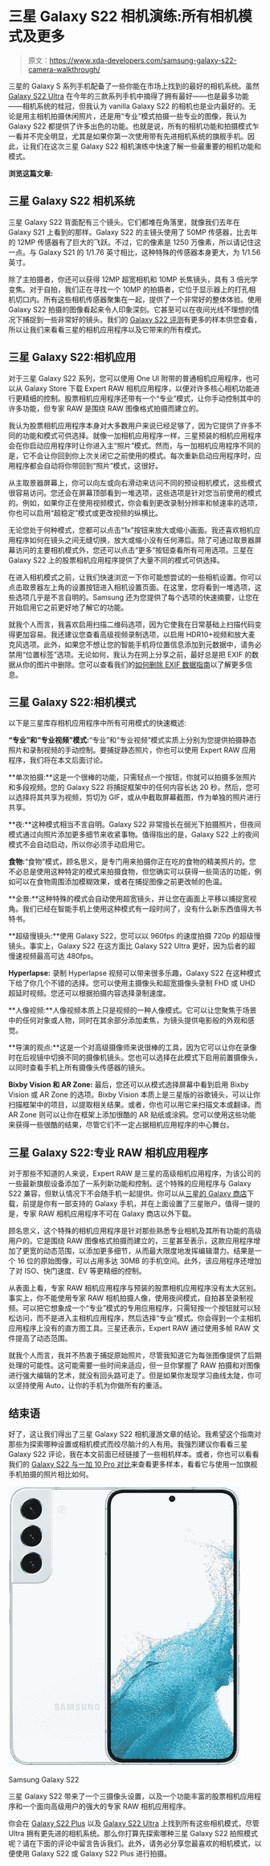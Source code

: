 # 三星 Galaxy S22 相机演练:所有相机模式及更多

> 原文：<https://www.xda-developers.com/samsung-galaxy-s22-camera-walkthrough/>

三星的 Galaxy S 系列手机配备了一些你能在市场上找到的最好的相机系统。虽然 [Galaxy S22 Ultra](https://www.xda-developers.com/samsung-galaxy-s22-ultra-review/) 在今年的三款系列手机中摘得了拥有最好——也是最多功能——相机系统的桂冠，但我认为 vanilla Galaxy S22 的相机也是业内最好的。无论是用主相机拍摄休闲照片，还是用“专业”模式拍摄一些专业的图像，我认为 Galaxy S22 都提供了许多出色的功能。也就是说，所有的相机功能和拍摄模式乍一看并不完全明显，尤其是如果你第一次使用带有先进相机系统的旗舰手机。因此，让我们在这次三星 Galaxy S22 相机演练中快速了解一些最重要的相机功能和模式。

**浏览这篇文章:**

## 三星 Galaxy S22 相机系统

三星 Galaxy S22 背面配有三个镜头。它们都堆在角落里，就像我们去年在 Galaxy S21 上看到的那样。Galaxy S22 的主镜头使用了 50MP 传感器，比去年的 12MP 传感器有了巨大的飞跃。不过，它的像素是 1250 万像素，所以请记住这一点。与 Galaxy S21 的 1/1.76 英寸相比，这种特殊的传感器本身更大，为 1/1.56 英寸。

除了主拍摄者，你还可以获得 12MP 超宽相机和 10MP 长焦镜头，具有 3 倍光学变焦。对于自拍，我们正在寻找一个 10MP 的拍摄者，它位于显示器上的打孔相机切口内。所有这些相机传感器聚集在一起，提供了一个非常好的整体体验。使用 Galaxy S22 拍摄的图像看起来令人印象深刻。它甚至可以在夜间光线不理想的情况下捕捉到一些非常好的镜头。我们的 [Galaxy S22 评测](https://www.xda-developers.com/samsung-galaxy-s22-review/)有更多的样本供您查看，所以让我们来看看三星的相机应用程序以及它带来的所有模式。

## 三星 Galaxy S22:相机应用

对于三星 Galaxy S22 系列，您可以使用 One UI 附带的普通相机应用程序，也可以从 Galaxy Store 下载 Expert RAW 相机应用程序，以便对许多核心相机功能进行更精细的控制。股票相机应用程序还带有一个“专业”模式，让你手动控制其中的许多功能，但专家 RAW 是围绕 RAW 图像格式拍摄而建立的。

我认为股票相机应用程序本身对大多数用户来说已经足够了，因为它提供了许多不同的功能和模式可供选择。就像一加相机应用程序一样，三星预装的相机应用程序会在你启动应用程序时让你进入主“照片”模式。然而，与一加相机应用程序不同的是，它不会让你回到你上次关闭它之前使用的模式。每次重新启动应用程序时，应用程序都会自动将你带回到“照片”模式，这很好。

从主取景器屏幕上，你可以向左或向右滑动来访问不同的预设相机模式，这些模式很容易访问。您还会在屏幕顶部看到一堆选项，这些选项是针对您当前使用的模式的。例如，如果你正在使用视频模式，你会看到更改录制分辨率和帧速率的选项，你也可以启用“超稳定”模式或更改视频的纵横比。

无论您处于何种模式，您都可以点击“1x”按钮来放大或缩小画面。我还喜欢相机应用程序如何在镜头之间无缝切换，放大或缩小没有任何滞后。除了可通过取景器屏幕访问的主要相机模式外，您还可以点击“更多”按钮查看所有可用选项。三星在 Galaxy S22 上的股票相机应用程序提供了大量不同的模式可供选择。

在进入相机模式之前，让我们快速浏览一下你可能想尝试的一些相机设置。你可以点击取景器左上角的设置按钮进入相机设置页面。在这里，您将看到一堆选项，这些选项几乎是不言自明的。Samsung 还为您提供了每个选项的快速摘要，让您在开始启用它之前更好地了解它的功能。

就我个人而言，我喜欢启用扫描二维码选项，因为它使我在日常基础上扫描代码变得更加容易。我还建议您查看高级视频录制选项，以启用 HDR10+视频和放大麦克风选项。此外，如果您不想让您的智能手机将位置信息添加到元数据中，请务必禁用“位置标签”选项。无论如何，我认为在网上分享之前，最好总是把 EXIF 的数据从你的图片中删除。您可以查看我们的[如何删除 EXIF 数据指南](https://www.xda-developers.com/how-to-view-remove-exif-data-android-ios/)以了解更多信息。

## 三星 Galaxy S22:相机模式

以下是三星库存相机应用程序中所有可用模式的快速概述:

**“专业”和“专业视频”模式:**“专业”和“专业视频”模式实质上分别为您提供拍摄静态照片和录制视频的手动控制。要捕捉静态照片，你也可以使用 Expert RAW 应用程序，我们将在本文后面讨论。

**单次拍摄:**这是一个很棒的功能，只需轻点一个按钮，你就可以拍摄多张照片和多段视频。您的 Galaxy S22 将捕捉框架中的任何内容长达 20 秒。然后，您可以选择将其共享为视频，剪切为 GIF，或从中截取屏幕截图，作为单独的照片进行共享。

**夜:**这种模式相当不言自明。Galaxy S22 非常擅长在弱光下拍摄照片，但夜间模式通过向照片添加更多细节来收紧事物。值得指出的是，Galaxy S22 上的夜间模式不会自动启动，所以你必须手动启用它。

**食物:**“食物”模式，顾名思义，是专门用来拍摄你正在吃的食物的精美照片的。您不必总是使用这种特定的模式来拍摄食物，但您确实可以获得一些简洁的功能，例如可以在食物周围添加模糊效果，或者在捕捉图像之前更改帧的色温。

**全景:**这种特殊的模式会自动使用超宽镜头，并让您在画面上平移以捕捉宽视角。我们已经在智能手机上使用这种模式有一段时间了，没有什么新东西值得大书特书。

**超级慢镜头:**使用 Galaxy S22，您可以以 960fps 的速度拍摄 720p 的超级慢镜头。事实上，Galaxy S22 在这方面比 Galaxy S22 Ultra 更好，因为后者的超慢速视频最高可达 480fps。

**Hyperlapse:** 录制 Hyperlapse 视频可以带来很多乐趣，Galaxy S22 在这种模式下给了你几个不错的选择。您可以使用主摄像头和超宽摄像头录制 FHD 或 UHD 超延时视频。您还可以根据拍摄内容选择录制速度。

**人像视频:**人像视频本质上只是视频的一种人像模式。它可以让您聚焦于场景中的任何对象或人物，同时在其余部分添加柔焦，为镜头提供电影般的外观和感觉。

**导演的观点:**这是一个对高级摄像师来说很棒的工具，因为它可以让你在录像时在后视镜中切换不同的摄像机镜头。您也可以选择在此模式下启用前置摄像头，以同时查看手机上所有摄像头传感器的镜头。

**Bixby Vision 和 AR Zone:** 最后，您还可以从模式选择屏幕中看到启用 Bixby Vision 或 AR Zone 的选项。Bixby Vision 本质上是三星版的谷歌镜头，可以让你扫描框架中的项目，以提取相关结果。或者，你也可以用它来扫描文本或翻译。而 AR Zone 则可以让你在框架上添加很酷的 AR 贴纸或涂鸦。您可以使用这些功能来获得一些很酷的结果，尽管它们不一定占据相机应用程序的中心舞台。

## 三星 Galaxy S22:专业 RAW 相机应用程序

对于那些不知道的人来说，Expert RAW 是三星的高级相机应用程序，为该公司的一些最新旗舰设备添加了一系列新功能和控制。这个特殊的应用程序与 Galaxy S22 兼容，但默认情况下不会随手机一起提供。你可以从[三星的 Galaxy 商店](https://galaxystore.samsung.com/prepost/000005977497?langCd=en)下载，前提是你有一部支持的 Galaxy 手机，并在上面设置了三星账户。值得一提的是，专家 RAW 相机应用程序不可在 Galaxy 商店以外下载。

顾名思义，这个特殊的相机应用程序是针对那些熟悉专业相机及其所有功能的高级用户的。它是围绕 RAW 图像格式拍摄而建立的，三星甚至表示，这款应用程序增加了更宽的动态范围，以添加更多细节，从而最大限度地发挥编辑潜力。结果是一个 16 位的原始图像，可以占用多达 30MB 的手机空间。此外，该应用程序还增加了对 ISO、快门速度、EV 等更精细的控制。

从表面上看，专家 RAW 相机应用程序与预装的股票相机应用程序没有太大区别。事实上，你不能使用专家 RAW 相机拍摄人像，使用夜间模式，自拍甚至录制视频。可以把它想象成一个“专业”模式的专用应用程序，只需轻按一个按钮就可以轻松访问，而不是进入主相机应用程序，然后选择“专业”模式。你会得到一个主相机应用程序上没有的直方图工具。三星还表示，Expert RAW 通过使用多帧 RAW 文件提高了动态范围。

就我个人而言，我并不热衷于捕捉原始照片，尽管我知道它为每张图像提供了后期处理的可能性。这可能需要一些时间来适应，但一旦你掌握了 RAW 拍摄和对图像进行强大编辑的艺术，就没有回头路可走了。但是如果你发现学习曲线太陡，你可以坚持使用 Auto，让你的手机为你做所有的重活。

## 结束语

好了，这让我们得出了三星 Galaxy S22 相机漫游文章的结论。我希望这个指南对那些为探索哪种设置或相机模式而绞尽脑汁的人有用。我强烈建议你看看三星 Galaxy S22 评论，我在本文前面已经链接了一些相机样本。或者，你也可以看看我们的 [Galaxy S22 与一加 10 Pro 对比](https://www.xda-developers.com/oneplus-10-pro-vs-samsung-galaxy-s22/)来查看更多样本，看看它与使用一加旗舰手机拍摄的照片相比如何。

 <picture>![The Samsung Galaxy S22 is Samsung's base model flagship phone, and while it loses the awesome zoom lens and S-Pen, it's still a very good flagship phone. ](img/1130d935c7fa9fddf7587cebc9020e15.png)</picture> 

Samsung Galaxy S22

三星 Galaxy S22 带来了一个三摄像头设置，以及一个功能丰富的股票相机应用程序和一个面向高级用户的强大的专家 RAW 相机应用程序。

你会在 [Galaxy S22 Plus](https://www.xda-developers.com/samsung-galaxy-s22-plus-review/) 以及 [Galaxy S22 Ultra](https://www.xda-developers.com/samsung-galaxy-s22-ultra-review/) 上找到所有这些相机模式，尽管 Ultra 拥有更先进的相机系统。那么你打算先探索哪种三星 Galaxy S22 拍照模式呢？请在下面的评论中留言告诉我们。此外，请务必分享您最喜欢的相机模式，以便使用 Galaxy S22 或 Galaxy S22 Plus 进行拍摄。
